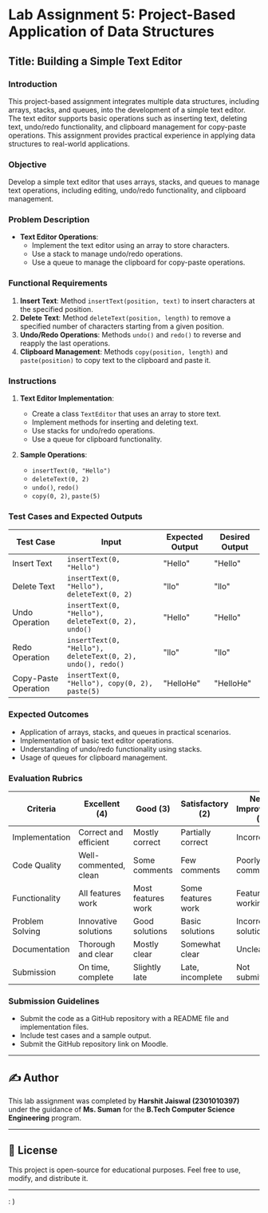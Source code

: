 # Lab Assignment 5: Project-Based Application of Data Structures

## Title: Building a Simple Text Editor

### Introduction
This project-based assignment integrates multiple data structures, including arrays, stacks, and queues, into the development of a simple text editor. The text editor supports basic operations such as inserting text, deleting text, undo/redo functionality, and clipboard management for copy-paste operations. This assignment provides practical experience in applying data structures to real-world applications.

### Objective
Develop a simple text editor that uses arrays, stacks, and queues to manage text operations, including editing, undo/redo functionality, and clipboard management.

### Problem Description
- **Text Editor Operations**:
  - Implement the text editor using an array to store characters.
  - Use a stack to manage undo/redo operations.
  - Use a queue to manage the clipboard for copy-paste operations.

### Functional Requirements
1. **Insert Text**: Method `insertText(position, text)` to insert characters at the specified position.
2. **Delete Text**: Method `deleteText(position, length)` to remove a specified number of characters starting from a given position.
3. **Undo/Redo Operations**: Methods `undo()` and `redo()` to reverse and reapply the last operations.
4. **Clipboard Management**: Methods `copy(position, length)` and `paste(position)` to copy text to the clipboard and paste it.

### Instructions
1. **Text Editor Implementation**:
   - Create a class `TextEditor` that uses an array to store text.
   - Implement methods for inserting and deleting text.
   - Use stacks for undo/redo operations.
   - Use a queue for clipboard functionality.

2. **Sample Operations**:
   - `insertText(0, "Hello")`
   - `deleteText(0, 2)`
   - `undo()`, `redo()`
   - `copy(0, 2)`, `paste(5)`

### Test Cases and Expected Outputs
| Test Case             | Input                                      | Expected Output | Desired Output |
|-----------------------|---------------------------------------------|-----------------|----------------|
| Insert Text           | `insertText(0, "Hello")`                   | "Hello"         | "Hello"        |
| Delete Text           | `insertText(0, "Hello"), deleteText(0, 2)` | "llo"           | "llo"          |
| Undo Operation        | `insertText(0, "Hello"), deleteText(0, 2), undo()` | "Hello" | "Hello" |
| Redo Operation        | `insertText(0, "Hello"), deleteText(0, 2), undo(), redo()` | "llo" | "llo" |
| Copy-Paste Operation  | `insertText(0, "Hello"), copy(0, 2), paste(5)` | "HelloHe" | "HelloHe" |

### Expected Outcomes
- Application of arrays, stacks, and queues in practical scenarios.
- Implementation of basic text editor operations.
- Understanding of undo/redo functionality using stacks.
- Usage of queues for clipboard management.

### Evaluation Rubrics
| Criteria       | Excellent (4) | Good (3) | Satisfactory (2) | Needs Improvement (1) |
|----------------|---------------|----------|-------------------|-----------------------|
| Implementation | Correct and efficient | Mostly correct | Partially correct | Incorrect |
| Code Quality   | Well-commented, clean | Some comments | Few comments | Poorly commented |
| Functionality  | All features work | Most features work | Some features work | Features not working |
| Problem Solving| Innovative solutions | Good solutions | Basic solutions | Incorrect solutions |
| Documentation  | Thorough and clear | Mostly clear | Somewhat clear | Unclear |
| Submission     | On time, complete | Slightly late | Late, incomplete | Not submitted |

### Submission Guidelines
- Submit the code as a GitHub repository with a README file and implementation files.
- Include test cases and a sample output.
- Submit the GitHub repository link on Moodle.

---

## ✍️ Author
This lab assignment was completed by **Harshit Jaiswal (2301010397)** under the guidance of **Ms. Suman** for the **B.Tech Computer Science Engineering** program.

---

## 📜 License
This project is open-source for educational purposes. Feel free to use, modify, and distribute it.

---
: )
